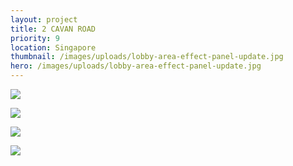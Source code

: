 ```yaml
---
layout: project
title: 2 CAVAN ROAD
priority: 9
location: Singapore
thumbnail: /images/uploads/lobby-area-effect-panel-update.jpg
hero: /images/uploads/lobby-area-effect-panel-update.jpg
---
```


![](/images/uploads/entry-sketch.png)

![](/images/uploads/entry_rendering.png)

![](/images/uploads/lobby-sketch.png)

![](/images/uploads/lobby-rendering.png)
